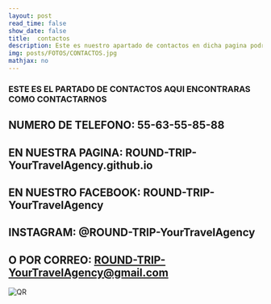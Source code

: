 ```yaml
---
layout: post
read_time: false
show_date: false
title:  contactos 
description: Este es nuestro apartado de contactos en dicha pagina podras encontrar donde contactarnos 
img: posts/FOTOS/CONTACTOS.jpg
mathjax: no
---
```

### ESTE ES EL PARTADO DE CONTACTOS AQUI ENCONTRARAS COMO CONTACTARNOS 

## NUMERO DE TELEFONO: 55-63-55-85-88

## EN NUESTRA PAGINA: ROUND-TRIP-YourTravelAgency.github.io

## EN NUESTRO FACEBOOK: ROUND-TRIP-YourTravelAgency

## INSTAGRAM: @ROUND-TRIP-YourTravelAgency

## O POR CORREO: ROUND-TRIP-YourTravelAgency@gmail.com

![QR](https://user-images.githubusercontent.com/100168800/166126822-f35da758-d062-4133-a236-b521abe62682.png)


